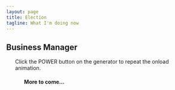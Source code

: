 ```yaml
---
layout: page
title: Election
tagline: What I'm doing now
---
```


<h2>Business Manager</h2>
  <ul>
     Click the POWER button on the generator to repeat the onload animation.
  <ul>
<h4>More to come...</h4>